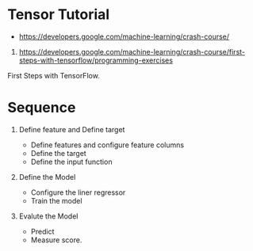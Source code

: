 # Tensor Tutorial
- https://developers.google.com/machine-learning/crash-course/

1. https://developers.google.com/machine-learning/crash-course/first-steps-with-tensorflow/programming-exercises

First Steps with TensorFlow.

# Sequence
1. Define feature and Define target
    - Define features and configure feature columns
    - Define the target
    - Define the input function

2. Define the Model
    - Configure the liner regressor
    - Train the model

3. Evalute the Model
    - Predict
    - Measure score.
